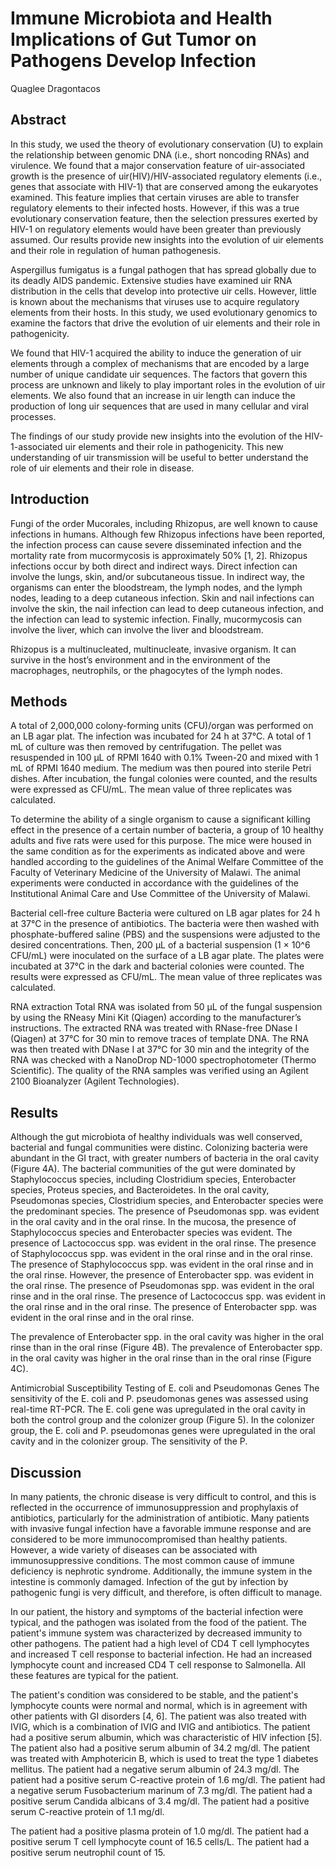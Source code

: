 # Immune Microbiota and Health Implications of Gut Tumor on Pathogens Develop Infection
Quaglee Dragontacos


## Abstract
In this study, we used the theory of evolutionary conservation (U) to explain the relationship between genomic DNA (i.e., short noncoding RNAs) and virulence. We found that a major conservation feature of uir-associated growth is the presence of uir(HIV)/HIV-associated regulatory elements (i.e., genes that associate with HIV-1) that are conserved among the eukaryotes examined. This feature implies that certain viruses are able to transfer regulatory elements to their infected hosts. However, if this was a true evolutionary conservation feature, then the selection pressures exerted by HIV-1 on regulatory elements would have been greater than previously assumed. Our results provide new insights into the evolution of uir elements and their role in regulation of human pathogenesis.

Aspergillus fumigatus is a fungal pathogen that has spread globally due to its deadly AIDS pandemic. Extensive studies have examined uir RNA distribution in the cells that develop into protective uir cells. However, little is known about the mechanisms that viruses use to acquire regulatory elements from their hosts. In this study, we used evolutionary genomics to examine the factors that drive the evolution of uir elements and their role in pathogenicity.

We found that HIV-1 acquired the ability to induce the generation of uir elements through a complex of mechanisms that are encoded by a large number of unique candidate uir sequences. The factors that govern this process are unknown and likely to play important roles in the evolution of uir elements. We also found that an increase in uir length can induce the production of long uir sequences that are used in many cellular and viral processes.

The findings of our study provide new insights into the evolution of the HIV-1-associated uir elements and their role in pathogenicity. This new understanding of uir transmission will be useful to better understand the role of uir elements and their role in disease.


## Introduction
Fungi of the order Mucorales, including Rhizopus, are well known to cause infections in humans. Although few Rhizopus infections have been reported, the infection process can cause severe disseminated infection and the mortality rate from mucormycosis is approximately 50% [1, 2]. Rhizopus infections occur by both direct and indirect ways. Direct infection can involve the lungs, skin, and/or subcutaneous tissue. In indirect way, the organisms can enter the bloodstream, the lymph nodes, and the lymph nodes, leading to a deep cutaneous infection. Skin and nail infections can involve the skin, the nail infection can lead to deep cutaneous infection, and the infection can lead to systemic infection. Finally, mucormycosis can involve the liver, which can involve the liver and bloodstream.

Rhizopus is a multinucleated, multinucleate, invasive organism. It can survive in the host’s environment and in the environment of the macrophages, neutrophils, or the phagocytes of the lymph nodes.


## Methods
A total of 2,000,000 colony-forming units (CFU)/organ was performed on an LB agar plat. The infection was incubated for 24 h at 37°C. A total of 1 mL of culture was then removed by centrifugation. The pellet was resuspended in 100 µL of RPMI 1640 with 0.1% Tween-20 and mixed with 1 mL of RPMI 1640 medium. The medium was then poured into sterile Petri dishes. After incubation, the fungal colonies were counted, and the results were expressed as CFU/mL. The mean value of three replicates was calculated.

To determine the ability of a single organism to cause a significant killing effect in the presence of a certain number of bacteria, a group of 10 healthy adults and five rats were used for this purpose. The mice were housed in the same condition as for the experiments as indicated above and were handled according to the guidelines of the Animal Welfare Committee of the Faculty of Veterinary Medicine of the University of Malawi. The animal experiments were conducted in accordance with the guidelines of the Institutional Animal Care and Use Committee of the University of Malawi.

Bacterial cell-free culture
Bacteria were cultured on LB agar plates for 24 h at 37°C in the presence of antibiotics. The bacteria were then washed with phosphate-buffered saline (PBS) and the suspensions were adjusted to the desired concentrations. Then, 200 µL of a bacterial suspension (1 × 10^6 CFU/mL) were inoculated on the surface of a LB agar plate. The plates were incubated at 37°C in the dark and bacterial colonies were counted. The results were expressed as CFU/mL. The mean value of three replicates was calculated.

RNA extraction
Total RNA was isolated from 50 µL of the fungal suspension by using the RNeasy Mini Kit (Qiagen) according to the manufacturer’s instructions. The extracted RNA was treated with RNase-free DNase I (Qiagen) at 37°C for 30 min to remove traces of template DNA. The RNA was then treated with DNase I at 37°C for 30 min and the integrity of the RNA was checked with a NanoDrop ND-1000 spectrophotometer (Thermo Scientific). The quality of the RNA samples was verified using an Agilent 2100 Bioanalyzer (Agilent Technologies).


## Results
Although the gut microbiota of healthy individuals was well conserved, bacterial and fungal communities were distinc. Colonizing bacteria were abundant in the GI tract, with greater numbers of bacteria in the oral cavity (Figure 4A). The bacterial communities of the gut were dominated by Staphylococcus species, including Clostridium species, Enterobacter species, Proteus species, and Bacteroidetes. In the oral cavity, Pseudomonas species, Clostridium species, and Enterobacter species were the predominant species. The presence of Pseudomonas spp. was evident in the oral cavity and in the oral rinse. In the mucosa, the presence of Staphylococcus species and Enterobacter species was evident. The presence of Lactococcus spp. was evident in the oral rinse. The presence of Staphylococcus spp. was evident in the oral rinse and in the oral rinse. The presence of Staphylococcus spp. was evident in the oral rinse and in the oral rinse. However, the presence of Enterobacter spp. was evident in the oral rinse. The presence of Pseudomonas spp. was evident in the oral rinse and in the oral rinse. The presence of Lactococcus spp. was evident in the oral rinse and in the oral rinse. The presence of Enterobacter spp. was evident in the oral rinse and in the oral rinse.

The prevalence of Enterobacter spp. in the oral cavity was higher in the oral rinse than in the oral rinse (Figure 4B). The prevalence of Enterobacter spp. in the oral cavity was higher in the oral rinse than in the oral rinse (Figure 4C).

Antimicrobial Susceptibility Testing of E. coli and Pseudomonas Genes
The sensitivity of the E. coli and P. pseudomonas genes was assessed using real-time RT-PCR. The E. coli gene was upregulated in the oral cavity in both the control group and the colonizer group (Figure 5). In the colonizer group, the E. coli and P. pseudomonas genes were upregulated in the oral cavity and in the colonizer group. The sensitivity of the P.


## Discussion
In many patients, the chronic disease is very difficult to control, and this is reflected in the occurrence of immunosuppression and prophylaxis of antibiotics, particularly for the administration of antibiotic. Many patients with invasive fungal infection have a favorable immune response and are considered to be more immunocompromised than healthy patients. However, a wide variety of diseases can be associated with immunosuppressive conditions. The most common cause of immune deficiency is nephrotic syndrome. Additionally, the immune system in the intestine is commonly damaged. Infection of the gut by infection by pathogenic fungi is very difficult, and therefore, is often difficult to manage.

In our patient, the history and symptoms of the bacterial infection were typical, and the pathogen was isolated from the food of the patient. The patient's immune system was characterized by decreased immunity to other pathogens. The patient had a high level of CD4 T cell lymphocytes and increased T cell response to bacterial infection. He had an increased lymphocyte count and increased CD4 T cell response to Salmonella. All these features are typical for the patient.

The patient's condition was considered to be stable, and the patient's lymphocyte counts were normal and normal, which is in agreement with other patients with GI disorders [4, 6]. The patient was also treated with IVIG, which is a combination of IVIG and IVIG and antibiotics. The patient had a positive serum albumin, which was characteristic of HIV infection [5]. The patient also had a positive serum albumin of 34.2 mg/dl. The patient was treated with Amphotericin B, which is used to treat the type 1 diabetes mellitus. The patient had a negative serum albumin of 24.3 mg/dl. The patient had a positive serum C-reactive protein of 1.6 mg/dl. The patient had a negative serum Fusobacterium marinum of 7.3 mg/dl. The patient had a positive serum Candida albicans of 3.4 mg/dl. The patient had a positive serum C-reactive protein of 1.1 mg/dl.

The patient had a positive plasma protein of 1.0 mg/dl. The patient had a positive serum T cell lymphocyte count of 16.5 cells/L. The patient had a positive serum neutrophil count of 15.
